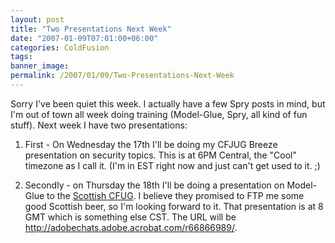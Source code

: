 ```yaml
---
layout: post
title: "Two Presentations Next Week"
date: "2007-01-09T07:01:00+06:00"
categories: ColdFusion 
tags: 
banner_image: 
permalink: /2007/01/09/Two-Presentations-Next-Week
---
```


Sorry I've been quiet this week. I actually have a few Spry posts in mind, but I'm out of town all week doing training (Model-Glue, Spry, all kind of fun stuff). Next week I have two presentations:

1) First - On Wednesday the 17th I'll be doing my CFJUG Breeze presentation on security topics. This is at 6PM Central, the "Cool" timezone as I call it. (I'm in EST right now and just can't get used to it. ;)

2) Secondly - on Thursday the 18th I'll be doing a presentation on Model-Glue to the <a href="http://www.scottishcfug.com/">Scottish CFUG</a>. I believe they promised to FTP me some good Scottish beer, so I'm looking forward to it. That presentation is at 8 GMT which is something else CST. The URL will be http://adobechats.adobe.acrobat.com/r66866989/.